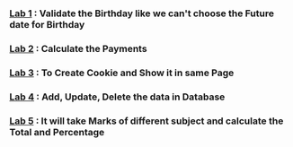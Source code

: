 ### [Lab 1](https://github.com/jatindhobi/ASP.NET-Practical/blob/main/Birthdate_Check.zip) : Validate the Birthday like we can't choose the Future date for Birthday
### [Lab 2](https://github.com/jatindhobi/ASP.NET-Practical/blob/main/Calculate%20Payment.zip) : Calculate the Payments
### [Lab 3](https://github.com/jatindhobi/ASP.NET-Practical/blob/main/Cookie.zip) : To Create Cookie and Show it in same Page
### [Lab 4](https://github.com/jatindhobi/ASP.NET-Practical/blob/main/DatabaseProgram.zip) : Add, Update, Delete the data in Database
### [Lab 5](https://github.com/jatindhobi/ASP.NET-Practical/blob/main/FeeReceipt.zip) : It will take Marks of different subject and calculate the Total and Percentage

